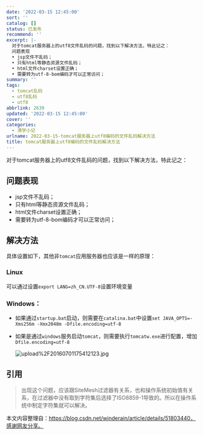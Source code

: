 ```yaml
---
date: '2022-03-15 12:45:00'
sort: ''
catalog: []
status: 已发布
recommend: ''
excerpt: |-
  对于tomcat服务器上的utf8文件乱码的问题，找到以下解决方法，特此记之：
  问题表现
  • jsp文件不乱码；
  • 只有html等静态资源文件乱码；
  • html文件charset设置正确；
  • 需要转为utf-8-bom编码才可以正常访问；
summary: ''
tags:
  - tomcat乱码
  - utf8乱码
  - utf8
abbrlink: 2639
updated: '2022-03-15 12:45:00'
cover: ''
categories:
  - 清学小记
urlname: 2022-03-15-tomcat服务器上utf8编码的文件乱码解决方法
title: tomcat服务器上utf8编码的文件乱码解决方法
---
```


对于tomcat服务器上的utf8文件乱码的问题，找到以下解决方法，特此记之：


## 问题表现

- jsp文件不乱码；
- 只有html等静态资源文件乱码；
- html文件charset设置正确；
- 需要转为utf-8-bom编码才可以正常访问；

## 解决方法


具体设置如下，其他非`tomcat`应用服务器也应该是一样的原理：


### Linux


可以通过设置`export LANG=zh_CN.UTF-8`设置环境变量


### Windows：

- 如果通过`startup.bat`启动，则需要在`catalina.bat`中设置`set JAVA_OPTS=-Xms256m -Xmx2048m -Dfile.encoding=utf-8`
- 如果是通过`windows`服务启动`tomcat`，则需要执行`tomcatw.exe`进行配置，增加`Dfile.encoding=utf-8`

	![upload%2F20160701175412123.jpg](https://bmqy-image-1254016607.cos.ap-beijing.myqcloud.com/upload%2F20160701175412123.jpg)


## 引用


> 出现这个问题，应该跟SiteMesh过滤器有关系，也和操作系统初始值有关系，在过滤器中没有取到字符集后选择了ISO8859-1导致的。所以在操作系统中制定字符集就可以解决。


本文内容整理自：https://blog.csdn.net/winderain/article/details/51803440，感谢网友分享。

